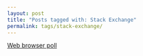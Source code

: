 ```yaml
---
layout: post
title: "Posts tagged with: Stack Exchange"
permalink: tags/stack-exchange/
---
```

[Web browser poll](/2012/02/web-browser-poll)
